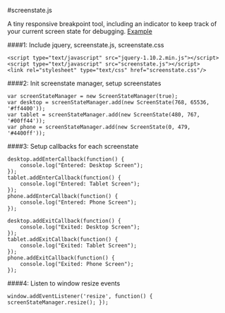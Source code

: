 #screenstate.js

A tiny responsive breakpoint tool, including an indicator to keep track of your current screen state for debugging.
[Example](http://olestourko.ca/screenstate/example.html)

####1: Include jquery, screenstate.js, screenstate.css

	
    <script type="text/javascript" src="jquery-1.10.2.min.js"></script>
    <script type="text/javascript" src="screenstate.js"></script>
    <link rel="stylesheet" type="text/css" href="screenstate.css"/>

			
####2: Init screenstate manager, setup screenstates
	
	var screenStateManager = new ScreenStateManager(true);		
	var desktop = screenStateManager.add(new ScreenState(768, 65536, '#ff4400'));
	var tablet = screenStateManager.add(new ScreenState(480, 767, '#00ff44'));
	var phone = screenStateManager.add(new ScreenState(0, 479, '#4400ff'));

####3: Setup callbacks for each screenstate
	
	desktop.addEnterCallback(function() { 
		console.log("Entered: Desktop Screen"); 
	});
	tablet.addEnterCallback(function() { 
		console.log("Entered: Tablet Screen"); 
	});
	phone.addEnterCallback(function() { 
		console.log("Entered: Phone Screen"); 
	});	
	
	desktop.addExitCallback(function() { 
		console.log("Exited: Desktop Screen"); 
	});
	tablet.addExitCallback(function() { 
		console.log("Exited: Tablet Screen"); 
	});
	phone.addExitCallback(function() { 
		console.log("Exited: Phone Screen"); 
	});
			
####4: Listen to window resize events

	window.addEventListener('resize', function() { screenStateManager.resize(); });